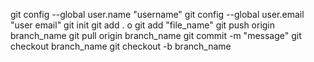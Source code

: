 git config --global user.name "username"
git config --global user.email "user email"
git init
git add . o git add "file_name"
git push origin branch_name
git pull origin branch_name
git commit -m "message"
git checkout branch_name
git checkout -b branch_name

